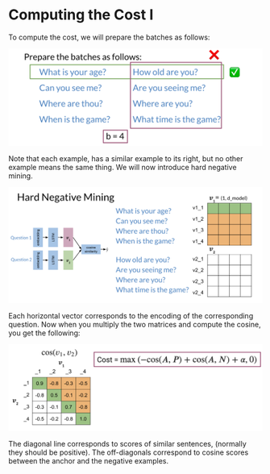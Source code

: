 # Computing the Cost I

To compute the cost, we will prepare the batches as follows: 

![](_5Dt7pRoT5aQ7e6UaJ-Wtg_3626f14327644dc3b3b129c97389d4e4_Screen-Shot-2021-04-13-at-2.42..png)

Note that each example, has a similar example to its right, but no other example means the same thing. We will now introduce hard negative mining. 

![](sKKWDGkoTt6ilgxpKP7eiw_d3433c4628544c0a8d1b8da5b70b42b6_Screen-Shot-2021-04-13-at-2.49..png)

Each horizontal vector corresponds to the encoding of the corresponding question. Now when you multiply the two matrices and compute the cosine, you get the following: 

![](y5_oPy-KRTyf6D8viuU8Eg_ff3c1f8337484d1c8c246aabc88587bf_Screen-Shot-2021-04-13-at-3.00..png)

The diagonal line corresponds to scores of similar sentences, (normally they should be positive). The off-diagonals correspond to cosine scores between the anchor and the negative examples. 